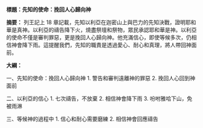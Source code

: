 **標題：先知的使命：挽回人心歸向神**

**摘要：**
列王記上 18 章記載，先知以利亞在迦密山上與巴力的先知決戰，證明耶和華是真神。以利亞的禱告降下火，燒盡祭壇和祭物，眾民承認耶和華是神。以利亞的使命不僅是審判罪惡，更是挽回人心歸向神。他充滿信心，即使等候多次，仍相信神會降下雨。這提醒我們，先知的職責是透過愛心、耐心和真理，將人帶回神面前。

**大綱：**

一、先知的使命：挽回人心歸向神
    1. 警告和審判遠離神的罪惡
    2. 挽回人心回到神面前

二、以利亞的信心
    1. 七次禱告，不放棄
    2. 相信神會降下雨
    3. 吩咐雅哈下山，免被雨淋

三、等候神的過程中
    1. 信心和耐心需要磨練
    2. 相信神會回應禱告